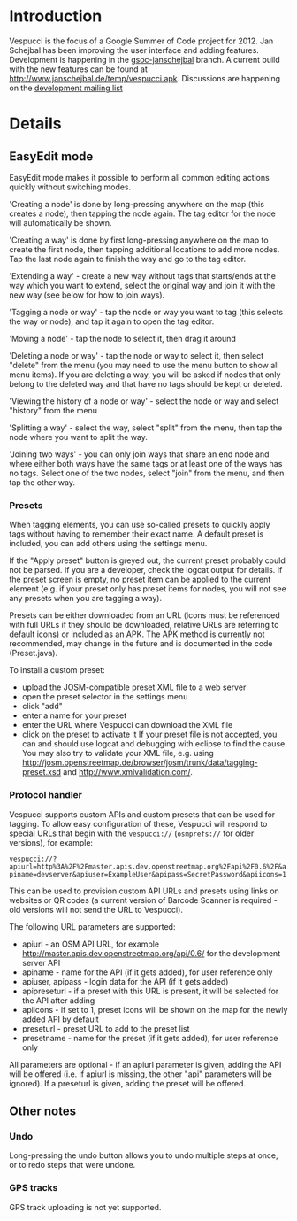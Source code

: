 # Introduction #

Vespucci is the focus of a Google Summer of Code project for 2012. Jan Schejbal has been improving the user interface and adding features. Development is happening in the [gsoc-janschejbal](http://code.google.com/p/osmeditor4android/source/browse/branches/gsoc-janschejbal/) branch. A current build with the new features can be found at http://www.janschejbal.de/temp/vespucci.apk. Discussions are happening on the [development mailing list](http://lists.openstreetmap.org/listinfo/dev)

# Details #

## EasyEdit mode ##
EasyEdit mode makes it possible to perform all common editing actions quickly without switching modes.

'Creating a node' is done by long-pressing anywhere on the map (this creates a node), then tapping the node again. The tag editor for the node will automatically be shown.

'Creating a way' is done by first long-pressing anywhere on the map to create the first node, then tapping additional locations to add more nodes. Tap the last node again to finish the way and go to the tag editor.

'Extending a way' - create a new way without tags that starts/ends at the way which you want to extend, select the original way and join it with the new way (see below for how to join ways).

'Tagging a node or way' - tap the node or way you want to tag (this selects the way or node), and tap it again to open the tag editor.

'Moving a node' - tap the node to select it, then drag it around

'Deleting a node or way' - tap the node or way to select it, then select "delete" from the menu (you may need to use the menu button to show all menu items). If you are deleting a way, you will be asked if nodes that only belong to the deleted way and that have no tags should be kept or deleted.

'Viewing the history of a node or way' - select the node or way and select "history" from the menu

'Splitting a way' - select the way, select "split" from the menu, then tap the node where you want to split the way.

'Joining two ways' - you can only join ways that share an end node and where either both ways have the same tags or at least one of the ways has no tags. Select one of the two nodes, select "join" from the menu, and then tap the other way.

### Presets ###
When tagging elements, you can use so-called presets to quickly apply tags without having to remember their exact name. A default preset is included, you can add others using the settings menu.

If the "Apply preset" button is greyed out, the current preset probably could not be parsed. If you are a developer, check the logcat output for details. If the preset screen is empty, no preset item can be applied to the current element (e.g. if your preset only has preset items for nodes, you will not see any presets when you are tagging a way).

Presets can be either downloaded from an URL (icons must be referenced with full URLs if they should be downloaded, relative URLs are referring to default icons) or included as an APK. The APK method is currently not recommended, may change in the future and is documented in the code (Preset.java).

To install a custom preset:
  * upload the JOSM-compatible preset XML file to a web server
  * open the preset selector in the settings menu
  * click "add"
  * enter a name for your preset
  * enter the URL where Vespucci can download the XML file
  * click on the preset to activate it
If your preset file is not accepted, you can and should use logcat and debugging with eclipse to find the cause. You may also try to validate your XML file, e.g. using http://josm.openstreetmap.de/browser/josm/trunk/data/tagging-preset.xsd and http://www.xmlvalidation.com/.

### Protocol handler ###
Vespucci supports custom APIs and custom presets that can be used for tagging. To allow easy configuration of these, Vespucci will respond to special URLs that begin with the `vespucci://` (`osmprefs://` for older versions), for example:

`vespucci://?apiurl=http%3A%2F%2Fmaster.apis.dev.openstreetmap.org%2Fapi%2F0.6%2F&apiname=devserver&apiuser=ExampleUser&apipass=SecretPassword&apiicons=1`

This can be used to provision custom API URLs and presets using links on websites or QR codes (a current version of Barcode Scanner is required - old versions will not send the URL to Vespucci).

The following URL parameters are supported:
  * apiurl - an OSM API URL, for example http://master.apis.dev.openstreetmap.org/api/0.6/ for the development server API
  * apiname - name for the API (if it gets added), for user reference only
  * apiuser, apipass - login data for the API (if it gets added)
  * apipreseturl - if a preset with this URL is present, it will be selected for the API after adding
  * apiicons - if set to 1, preset icons will be shown on the map for the newly added API by default
  * preseturl - preset URL to add to the preset list
  * presetname - name for the preset (if it gets added), for user reference only

All parameters are optional - if an apiurl parameter is given, adding the API will be offered (i.e. if apiurl is missing, the other "api" parameters will be ignored). If a preseturl is given, adding the preset will be offered.

## Other notes ##
### Undo ###
Long-pressing the undo button allows you to undo multiple steps at once, or to redo steps that were undone.

### GPS tracks ###
GPS track uploading is not yet supported.
